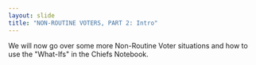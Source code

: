 ```yaml
---
layout: slide
title: "NON-ROUTINE VOTERS, PART 2: Intro"
---
```


We will now go over some more Non-Routine Voter situations and how to use the "What-Ifs" in the Chiefs Notebook.
